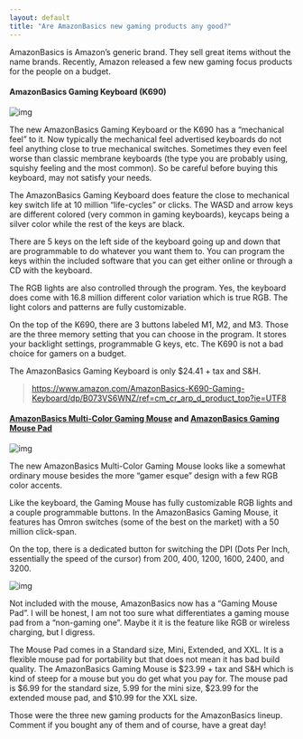 ```yaml
---
layout: default
title: "Are AmazonBasics new gaming products any good?"
---
```


AmazonBasics is Amazon’s generic brand. They sell great items without the name brands. Recently, Amazon released a few new gaming focus products for the people on a budget.

#### **AmazonBasics Gaming Keyboard (K690)**



![img](https://cdn-images-1.medium.com/max/800/1*XFaOMETc7tml3Hz2BbbAug.jpeg)

The new AmazonBasics Gaming Keyboard or the K690 has a “mechanical feel” to it. Now typically the mechanical feel advertised keyboards do not feel anything close to true mechanical switches.
Sometimes they even feel worse than classic membrane keyboards (the type you are probably using, squishy feeling and the most common). So be careful before buying this keyboard, may not satisfy your needs.

The AmazonBasics Gaming Keyboard does feature the close to mechanical key switch life at 10 million “life-cycles” or clicks. The WASD and arrow keys are different colored (very common in gaming keyboards), keycaps being a silver color while the rest of the keys are black.

There are 5 keys on the left side of the keyboard going up and down that are programmable to do whatever you want them to. You can program the keys within the included software that you can get either online or through a CD with the keyboard.

The RGB lights are also controlled through the program. Yes, the keyboard does come with 16.8 million different color variation which is true RGB. The light colors and patterns are fully customizable.

On the top of the K690, there are 3 buttons labeled M1, M2, and M3. Those are the three memory setting that you can choose in the program. It stores your backlight settings, programmable G keys, etc. The K690 is not a bad choice for gamers on a budget.

The AmazonBasics Gaming Keyboard is only $24.41 + tax and S&H.

> <https://www.amazon.com/AmazonBasics-K690-Gaming-Keyboard/dp/B073VS6WNZ/ref=cm_cr_arp_d_product_top?ie=UTF8>

#### [AmazonBasics Multi-Color Gaming Mouse](https://www.amazon.com/AmazonBasics-Multi-Color-Gaming-Mouse-Programmable/dp/B073VRVHBG/ref=sr_1_3?s=amazonbasics&srs=10112675011&ie=UTF8&qid=1534892571&sr=8-3&keywords=gaming) and [AmazonBasics Gaming Mouse Pad](https://www.amazon.com/AmazonBasics-SBD86WD-Gaming-Mouse-Pad/dp/B06X3W3YQD/ref=sr_1_2?s=amazonbasics&srs=10112675011&ie=UTF8&qid=1534892571&sr=8-2&keywords=gaming)



![img](https://cdn-images-1.medium.com/max/600/1*9uyvT6Ugkt0weBvskzxi-g.jpeg)

The new AmazonBasics Multi-Color Gaming Mouse looks like a somewhat ordinary mouse besides the more “gamer esque” design with a few RGB color accents.

Like the keyboard, the Gaming Mouse has fully customizable RGB lights and a couple programmable buttons. In the AmazonBasics Gaming Mouse, it features has Omron switches (some of the best on the market) with a 50 million click-span.

On the top, there is a dedicated button for switching the DPI (Dots Per Inch, essentially the speed of the cursor) from 200, 400, 1200, 1600, 2400, and 3200.



![img](https://cdn-images-1.medium.com/max/800/1*lrx2KX-qSWC_kwLzAb9Ubw.jpeg)

Not included with the mouse, AmazonBasics now has a “Gaming Mouse Pad”. I will be honest, I am not too sure what differentiates a gaming mouse pad from a “non-gaming one”. Maybe it it is the feature like RGB or wireless charging, but I digress.

The Mouse Pad comes in a Standard size, Mini, Extended, and XXL. It is a flexible mouse pad for portability but that does not mean it has bad build quality. The AmazonBasics Gaming Mouse is $23.99 + tax and S&H which is kind of steep for a mouse but you do get what you pay for. The mouse pad is $6.99 for the standard size, 5.99 for the mini size, $23.99 for the extended mouse pad, and $10.99 for the XXL size.

Those were the three new gaming products for the AmazonBasics lineup. Comment if you bought any of them and of course, have a great day!
